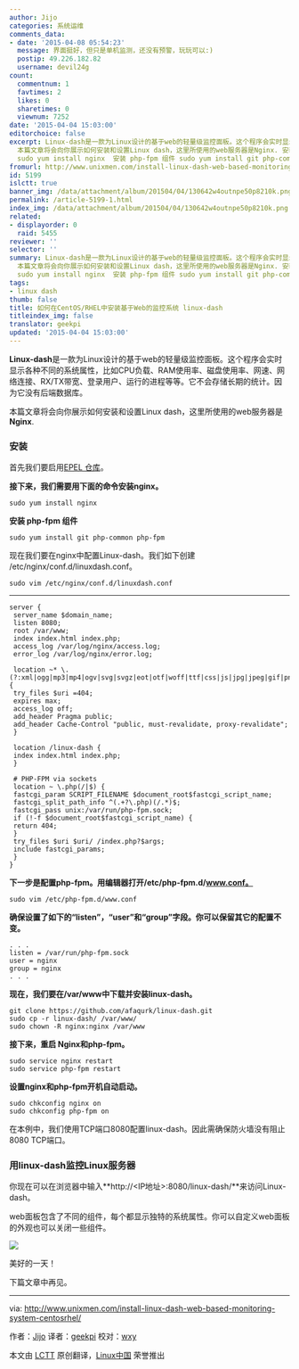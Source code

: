 ```yaml
---
author: Jijo
categories: 系统运维
comments_data:
- date: '2015-04-08 05:54:23'
  message: 界面挺好，但只是单机监测，还没有预警，玩玩可以:)
  postip: 49.226.182.82
  username: devil24g
count:
  commentnum: 1
  favtimes: 2
  likes: 0
  sharetimes: 0
  viewnum: 7252
date: '2015-04-04 15:03:00'
editorchoice: false
excerpt: Linux-dash是一款为Linux设计的基于web的轻量级监控面板。这个程序会实时显示各种不同的系统属性，比如CPU负载、RAM使用率、磁盘使用率、网速、网络连接、RX/TX带宽、登录用户、运行的进程等等。它不会存储长期的统计。因为它没有后端数据库。
  本篇文章将会向你展示如何安装和设置Linux dash，这里所使用的web服务器是Nginx. 安装 首先我们要启用EPEL 仓库。 接下来，我们需要用下面的命令安装nginx。
  sudo yum install nginx  安装 php-fpm 组件 sudo yum install git php-common php-fpm  现在我们要在nginx中配置Linux-dash。我们如下
fromurl: http://www.unixmen.com/install-linux-dash-web-based-monitoring-system-centosrhel/
id: 5199
islctt: true
banner_img: /data/attachment/album/201504/04/130642w4outnpe50p8210k.png
permalink: /article-5199-1.html
index_img: /data/attachment/album/201504/04/130642w4outnpe50p8210k.png.thumb.jpg
related:
- displayorder: 0
  raid: 5455
reviewer: ''
selector: ''
summary: Linux-dash是一款为Linux设计的基于web的轻量级监控面板。这个程序会实时显示各种不同的系统属性，比如CPU负载、RAM使用率、磁盘使用率、网速、网络连接、RX/TX带宽、登录用户、运行的进程等等。它不会存储长期的统计。因为它没有后端数据库。
  本篇文章将会向你展示如何安装和设置Linux dash，这里所使用的web服务器是Nginx. 安装 首先我们要启用EPEL 仓库。 接下来，我们需要用下面的命令安装nginx。
  sudo yum install nginx  安装 php-fpm 组件 sudo yum install git php-common php-fpm  现在我们要在nginx中配置Linux-dash。我们如下
tags:
- linux dash
thumb: false
title: 如何在CentOS/RHEL中安装基于Web的监控系统 linux-dash
titleindex_img: false
translator: geekpi
updated: '2015-04-04 15:03:00'
---
```


**Linux-dash**是一款为Linux设计的基于web的轻量级监控面板。这个程序会实时显示各种不同的系统属性，比如CPU负载、RAM使用率、磁盘使用率、网速、网络连接、RX/TX带宽、登录用户、运行的进程等等。它不会存储长期的统计。因为它没有后端数据库。


本篇文章将会向你展示如何安装和设置Linux dash，这里所使用的web服务器是**Nginx**.


### 安装


首先我们要启用[EPEL 仓库](http://linux.cn/article-2324-1.html)。


**接下来，我们需要用下面的命令安装nginx。**



```
sudo yum install nginx

```

**安装 php-fpm 组件**



```
sudo yum install git php-common php-fpm

```

现在我们要在nginx中配置Linux-dash。我们如下创建 /etc/nginx/conf.d/linuxdash.conf。



```
sudo vim /etc/nginx/conf.d/linuxdash.conf

```



---



```
server {
 server_name $domain_name;
 listen 8080;
 root /var/www;
 index index.html index.php;
 access_log /var/log/nginx/access.log;
 error_log /var/log/nginx/error.log;

 location ~* \.(?:xml|ogg|mp3|mp4|ogv|svg|svgz|eot|otf|woff|ttf|css|js|jpg|jpeg|gif|png|ico)$ {
 try_files $uri =404;
 expires max;
 access_log off;
 add_header Pragma public;
 add_header Cache-Control "public, must-revalidate, proxy-revalidate";
 }

 location /linux-dash {
 index index.html index.php;
 }

 # PHP-FPM via sockets
 location ~ \.php(/|$) {
 fastcgi_param SCRIPT_FILENAME $document_root$fastcgi_script_name;
 fastcgi_split_path_info ^(.+?\.php)(/.*)$;
 fastcgi_pass unix:/var/run/php-fpm.sock;
 if (!-f $document_root$fastcgi_script_name) {
 return 404;
 }
 try_files $uri $uri/ /index.php?$args;
 include fastcgi_params;
 }
}

```

**下一步是配置php-fpm。用编辑器打开/etc/php-fpm.d/www.conf。**



```
sudo vim /etc/php-fpm.d/www.conf

```

**确保设置了如下的“listen”，“user”和“group”字段。你可以保留其它的配置不变。**



```
. . .
listen = /var/run/php-fpm.sock
user = nginx
group = nginx
. . .

```

**现在，我们要在/var/www中下载并安装linux-dash。**



```
git clone https://github.com/afaqurk/linux-dash.git
sudo cp -r linux-dash/ /var/www/
sudo chown -R nginx:nginx /var/www

```

**接下来，重启 Nginx和php-fpm。**



```
sudo service nginx restart
sudo service php-fpm restart

```

**设置nginx和php-fpm开机自动启动。**



```
sudo chkconfig nginx on
sudo chkconfig php-fpm on

```

在本例中，我们使用TCP端口8080配置linux-dash。因此需确保防火墙没有阻止8080 TCP端口。


### 用linux-dash监控Linux服务器


你现在可以在浏览器中输入**http://<IP地址>:8080/linux-dash/**来访问Linux-dash。


web面板包含了不同的组件，每个都显示独特的系统属性。你可以自定义web面板的外观也可以关闭一些组件。


![](/data/attachment/album/201504/04/130642w4outnpe50p8210k.png)


美好的一天！


下篇文章中再见。




---


via: <http://www.unixmen.com/install-linux-dash-web-based-monitoring-system-centosrhel/>


作者：[Jijo](http://www.unixmen.com/author/jijo/) 译者：[geekpi](https://github.com/geekpi) 校对：[wxy](https://github.com/wxy)


本文由 [LCTT](https://github.com/LCTT/TranslateProject) 原创翻译，[Linux中国](http://linux.cn/) 荣誉推出